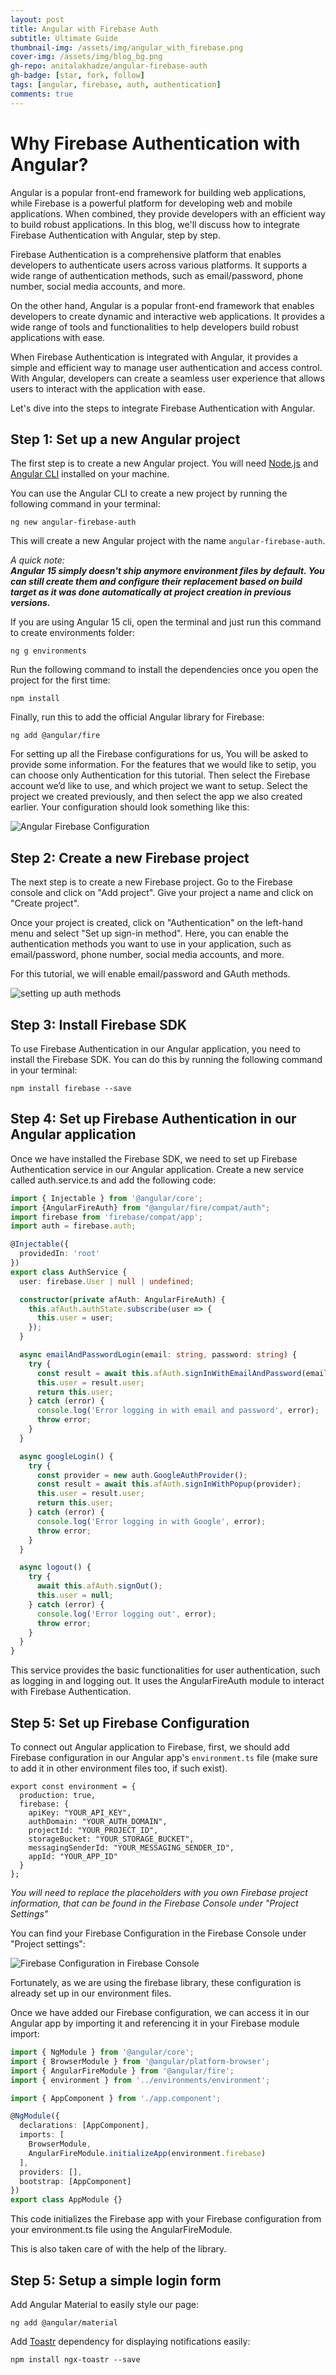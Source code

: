 ```yaml
---
layout: post
title: Angular with Firebase Auth
subtitle: Ultimate Guide
thumbnail-img: /assets/img/angular_with_firebase.png
cover-img: /assets/img/blog_bg.png
gh-repo: anitalakhadze/angular-firebase-auth
gh-badge: [star, fork, follow]
tags: [angular, firebase, auth, authentication]
comments: true
---
```


# Why Firebase Authentication with Angular?

Angular is a popular front-end framework for building web applications, while Firebase is a powerful platform for developing web and mobile applications. When combined, they provide developers with an efficient way to build robust applications. In this blog, we'll discuss how to integrate Firebase Authentication with Angular, step by step.

Firebase Authentication is a comprehensive platform that enables developers to authenticate users across various platforms. It supports a wide range of authentication methods, such as email/password, phone number, social media accounts, and more.

On the other hand, Angular is a popular front-end framework that enables developers to create dynamic and interactive web applications. It provides a wide range of tools and functionalities to help developers build robust applications with ease.

When Firebase Authentication is integrated with Angular, it provides a simple and efficient way to manage user authentication and access control. With Angular, developers can create a seamless user experience that allows users to interact with the application with ease.

Let's dive into the steps to integrate Firebase Authentication with Angular.

## Step 1: Set up a new Angular project

The first step is to create a new Angular project. You will need [Node.js](https://nodejs.org/en/download) and [Angular CLI](https://angular.io/cli) installed on your machine.

You can use the Angular CLI to create a new project by running the following command in your terminal:

```
ng new angular-firebase-auth
```

This will create a new Angular project with the name `angular-firebase-auth`.

*A quick note:*  
**_Angular 15 simply doesn't ship anymore environment files by default. You can still create them and configure their replacement based on build target as it was done automatically at project creation in previous versions._**

If you are using Angular 15 cli, open the terminal and just run this command to create environments folder: 

```
ng g environments
```

Run the following command to install the dependencies once you open the project for the first time: 

```
npm install
```

Finally, run this to add the official Angular library for Firebase: 

```
ng add @angular/fire
```

For setting up all the Firebase configurations for us, You will be asked to provide some information. For the features that we would like to setip, you can choose only Authentication for this tutorial. Then select the Firebase account we’d like to use, and which project we want to setup. Select the project we created previously, and then select the app we also created earlier. Your configuration should look something like this:

![Angular Firebase Configuration](https://storage.googleapis.com/anita-website-cdn/angular-firebase-auth-sh2.png)


## Step 2: Create a new Firebase project

The next step is to create a new Firebase project. Go to the Firebase console and click on "Add project". Give your project a name and click on "Create project".

Once your project is created, click on "Authentication" on the left-hand menu and select "Set up sign-in method". Here, you can enable the authentication methods you want to use in your application, such as email/password, phone number, social media accounts, and more.

For this tutorial, we will enable email/password and GAuth methods.

![setting up auth methods](https://storage.googleapis.com/anita-website-cdn/angular-firebase-auth-sh1.png)


## Step 3: Install Firebase SDK

To use Firebase Authentication in our Angular application, you need to install the Firebase SDK. You can do this by running the following command in your terminal:

```
npm install firebase --save
```

## Step 4: Set up Firebase Authentication in our Angular application

Once we have installed the Firebase SDK, we need to set up Firebase Authentication service in our Angular application. Create a new service called auth.service.ts and add the following code:

```typescript
import { Injectable } from '@angular/core';
import {AngularFireAuth} from "@angular/fire/compat/auth";
import firebase from 'firebase/compat/app';
import auth = firebase.auth;

@Injectable({
  providedIn: 'root'
})
export class AuthService {
  user: firebase.User | null | undefined;

  constructor(private afAuth: AngularFireAuth) {
    this.afAuth.authState.subscribe(user => {
      this.user = user;
    });
  }

  async emailAndPasswordLogin(email: string, password: string) {
    try {
      const result = await this.afAuth.signInWithEmailAndPassword(email, password);
      this.user = result.user;
      return this.user;
    } catch (error) {
      console.log('Error logging in with email and password', error);
      throw error;
    }
  }

  async googleLogin() {
    try {
      const provider = new auth.GoogleAuthProvider();
      const result = await this.afAuth.signInWithPopup(provider);
      this.user = result.user;
      return this.user;
    } catch (error) {
      console.log('Error logging in with Google', error);
      throw error;
    }
  }

  async logout() {
    try {
      await this.afAuth.signOut();
      this.user = null;
    } catch (error) {
      console.log('Error logging out', error);
      throw error;
    }
  }
}
```

This service provides the basic functionalities for user authentication, such as logging in and logging out. It uses the AngularFireAuth module to interact with Firebase Authentication.

## Step 5: Set up Firebase Configuration

To connect out Angular application to Firebase, first, we should add Firebase configuration in our Angular app's `environment.ts` file (make sure to add it in other environment files too, if such exist).

```
export const environment = {
  production: true,
  firebase: {
    apiKey: "YOUR_API_KEY",
    authDomain: "YOUR_AUTH_DOMAIN",
    projectId: "YOUR_PROJECT_ID",
    storageBucket: "YOUR_STORAGE_BUCKET",
    messagingSenderId: "YOUR_MESSAGING_SENDER_ID",
    appId: "YOUR_APP_ID"
  }
};
```

*You will need to replace the placeholders with you own Firebase project information, that can be found in the Firebase Console under "Project Settings"*

You can find your Firebase Configuration in the Firebase Console under "Project settings":

![Firebase Configuration in Firebase Console](https://storage.googleapis.com/anita-website-cdn/angular-firebase-auth-sh3.png)

Fortunately, as we are using the firebase library, these configuration is already set up in our environment files. 

Once we have added our Firebase configuration, we can access it in our Angular app by importing it and referencing it in your Firebase module import:

```typescript
import { NgModule } from '@angular/core';
import { BrowserModule } from '@angular/platform-browser';
import { AngularFireModule } from '@angular/fire';
import { environment } from '../environments/environment';

import { AppComponent } from './app.component';

@NgModule({
  declarations: [AppComponent],
  imports: [
    BrowserModule,
    AngularFireModule.initializeApp(environment.firebase)
  ],
  providers: [],
  bootstrap: [AppComponent]
})
export class AppModule {}
```

This code initializes the Firebase app with your Firebase configuration from your environment.ts file using the AngularFireModule.

This is also taken care of with the help of the library. 


## Step 5: Setup a simple login form

Add Angular Material to easily style our page:

```
ng add @angular/material
```

Add [Toastr](https://www.npmjs.com/package/ngx-toastr) dependency for displaying notifications easily:

```
npm install ngx-toastr --save
```







